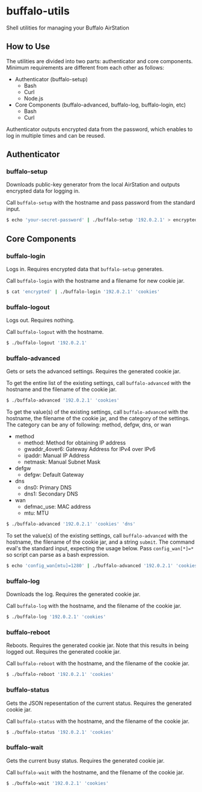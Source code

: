 buffalo-utils
=============

Shell utilities for managing your Buffalo AirStation

## How to Use

The utilities are divided into two parts: authenticator and core components.
Minimum requirements are different from each other as follows:

- Authenticator (buffalo-setup)
  - Bash
  - Curl
  - Node.js
- Core Components (buffalo-advanced, buffalo-log, buffalo-login, etc)
  - Bash
  - Curl

Authenticator outputs encrypted data from the password, which enables to log in
multiple times and can be reused.

## Authenticator

### buffalo-setup

Downloads public-key generator from the local AirStation and outputs encrypted
data for logging in.

Call `buffalo-setup` with the hostname and pass password from the standard
input.

```sh
$ echo 'your-secret-password' | ./buffalo-setup '192.0.2.1' > encrypted
```

## Core Components

### buffalo-login

Logs in. Requires encrypted data that `buffalo-setup` generates.

Call `buffalo-login` with the hostname and a filename for new cookie jar.

```sh
$ cat 'encrypted' | ./buffalo-login '192.0.2.1' 'cookies'
```

### buffalo-logout

Logs out. Requires nothing.

Call `buffalo-logout` with the hostname.

```sh
$ ./buffalo-logout '192.0.2.1'
```

### buffalo-advanced

Gets or sets the advanced settings. Requires the generated cookie jar.

To get the entire list of the existing settings, call `buffalo-advanced` with
the hostname and the filename of the cookie jar.

```sh
$ ./buffalo-advanced '192.0.2.1' 'cookies'
```

To get the value(s) of the existing settings, call `buffalo-advanced` with the
hostname, the filename of the cookie jar, and the category of the settings. The
category can be any of following: method, defgw, dns, or wan

- method
  - method: Method for obtaining IP address
  - gwaddr_4over6: Gateway Address for IPv4 over IPv6
  - ipaddr: Manual IP Address
  - netmask: Manual Subnet Mask
- defgw
  - defgw: Default Gateway
- dns
  - dns0: Primary DNS
  - dns1: Secondary DNS
- wan
  - defmac_use: MAC address
  - mtu: MTU

```sh
$ ./buffalo-advanced '192.0.2.1' 'cookies' 'dns'
```

To set the value(s) of the existing settings, call `buffalo-advanced` with the
hostname, the filename of the cookie jar, and a string `submit`. The command
eval's the standard input, expecting the usage below. Pass `config_wan[*]=*` so
script can parse as a bash expression.

```sh
$ echo 'config_wan[mtu]=1280' | ./buffalo-advanced '192.0.2.1' 'cookies' 'submit'
```

### buffalo-log

Downloads the log. Requires the generated cookie jar.

Call `buffalo-log` with the hostname, and the filename of the cookie jar.

```sh
$ ./buffalo-log '192.0.2.1' 'cookies'
```

### buffalo-reboot

Reboots. Requires the generated cookie jar. Note that this results in being
logged out. Requires the generated cookie jar.

Call `buffalo-reboot` with the hostname, and the filename of the cookie jar.

```sh
$ ./buffalo-reboot '192.0.2.1' 'cookies'
```

### buffalo-status

Gets the JSON repesentation of the current status. Requires the generated
cookie jar.

Call `buffalo-status` with the hostname, and the filename of the cookie jar.

```sh
$ ./buffalo-status '192.0.2.1' 'cookies'
```

### buffalo-wait

Gets the current busy status. Requires the generated cookie jar.

Call `buffalo-wait` with the hostname, and the filename of the cookie jar.

```sh
$ ./buffalo-wait '192.0.2.1' 'cookies'
```
